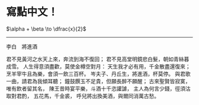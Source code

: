 # 寫點中文！

$\alpha + \beta \to \dfrac{x}{2}$

---

李白　將進酒

君不見黃河之水天上來，奔流到海不復回；
君不見高堂明鏡悲白髮，朝如青絲暮成雪。
人生得意須盡歡，莫使金樽空對月：
天生我才必有用，千金散盡還復來；
烹羊宰牛且為樂，會須一飲三百杯。
岑夫子、丹丘生，將進酒，杯莫停。
與君歌一曲，請君為我傾耳聽；
鐘鼓饌玉不足貴，但願長醉不願醒；
古來聖賢皆寂寞，唯有飲者留其名，
陳王昔時宴平樂，斗酒十千恣讙謔，
主人為何言少錢，徑須沽取對君酌，
五花馬，千金裘，
呼兒將出換美酒，與爾同消萬古愁。
